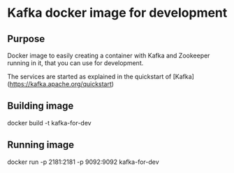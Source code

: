 # Kafka docker image for development
## Purpose
Docker image to easily creating a container with Kafka and Zookeeper running in it, that you can use for development.

The services are started as explained in the quickstart of [Kafka]
(https://kafka.apache.org/quickstart)

## Building image
docker build -t kafka-for-dev

## Running image
docker run -p 2181:2181 -p 9092:9092 kafka-for-dev


